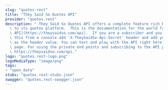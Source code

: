```yaml
---
slug: "quotes-rest"
title: "They Said So Quotes API"
provider: "quotes.rest"
description: " They Said So Quotes API offers a complete feature rich REST API access\
  \ to its quotes platform.  This is the documentation for the world famous [quotes\
  \ API](https://theysaidso.com/api).  If you are a subscriber and you are trying\
  \ this from a console add 'X-TheySaidSo-Api-Secret' header and add your api key\
  \ as the header value. You can test and play with the API right here on this web\
  \ page. For using the private end points and subscribing to the API please visit\
  \ https://theysaidso.com/api."
logo: "quotes.rest-logo.png"
logoMediaType: "image/png"
tags:
- "open_data"
stubs: "quotes.rest-stubs.json"
swagger: "quotes.rest-swagger.json"
---
```

